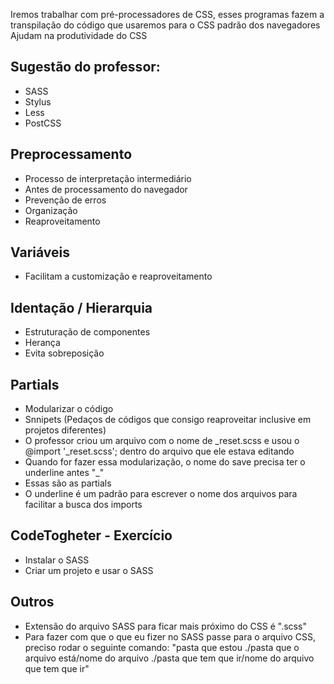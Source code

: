 Iremos trabalhar com pré-processadores de CSS, esses programas fazem a transpilação do código que usaremos para o CSS padrão dos navegadores
Ajudam na produtividade do CSS

## Sugestão do professor:
- SASS
- Stylus
- Less
- PostCSS

## Preprocessamento
- Processo de interpretação intermediário
- Antes de processamento do navegador
- Prevenção de erros
- Organização
- Reaproveitamento

## Variáveis
- Facilitam a customização e reaproveitamento

## Identação / Hierarquia
- Estruturação de componentes
- Herança
- Evita sobreposição

## Partials
- Modularizar o código
- Snnipets (Pedaços de códigos que consigo reaproveitar inclusive em projetos diferentes)
- O professor criou um arquivo com o nome de _reset.scss e usou o @import '_reset.scss'; dentro do arquivo que ele estava editando
- Quando for fazer essa modularização, o nome do save precisa ter o underline antes "_"
- Essas são as partials
- O underline é um padrão para escrever o nome dos arquivos para facilitar a busca dos imports

## CodeTogheter - Exercício
- Instalar o SASS
- Criar um projeto e usar o SASS

## Outros
- Extensão do arquivo SASS para ficar mais próximo do CSS é ".scss"
- Para fazer com que o que eu fizer no SASS passe para o arquivo CSS, preciso rodar o seguinte comando:
"pasta que estou ./pasta que o arquivo está/nome do arquivo ./pasta que tem que ir/nome do arquivo que tem que ir"